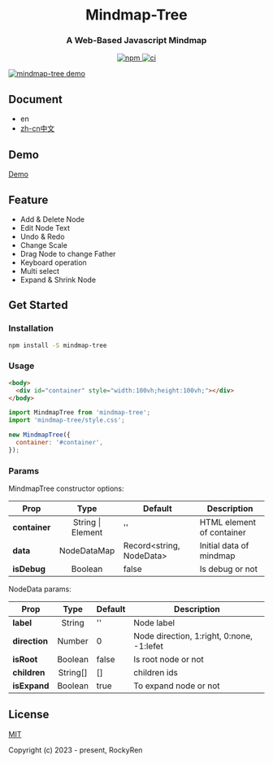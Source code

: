 <h1 align="center">
  Mindmap-Tree
</h1>

<h3 align="center">
  A Web-Based Javascript Mindmap
</h3>

<p align="center">
  <a href="https://www.npmjs.org/package/x-data-spreadsheet">
    <img src="https://img.shields.io/npm/v/mindmap-tree" alt="npm" />
  </a>
  <a href="https://github.com/RockyRen/mindmaptree">
    <img src="https://img.shields.io/github/license/RockyRen/mindmaptree" alt="ci" />
  </a>
</p>

[![mindmap-tree demo](https://rockyren.github.io/mindmaptree/assets/wiki/demo.jpg)](https://rockyren.github.io/mindmaptree/demo.html)

## Document
* en
* [zh-cn中文](https://github.com/RockyRen/mindmaptree/blob/master/wiki/README.zh.md)

## Demo
[Demo](https://rockyren.github.io/mindmaptree/demo.html) 


## Feature

* Add & Delete Node
* Edit Node Text
* Undo & Redo
* Change Scale
* Drag Node to change Father
* Keyboard operation
* Multi select
* Expand & Shrink Node


## Get Started

### Installation

```sh
npm install -S mindmap-tree
```

### Usage

```html
<body>
  <div id="container" style="width:100vh;height:100vh;"></div>
</body>
```

```js
import MindmapTree from 'mindmap-tree';
import 'mindmap-tree/style.css';

new MindmapTree({
  container: '#container',
});
```

### Params

MindmapTree constructor options:

| Prop            | Type    | Default | Description                                            |
|-----------------|:-------:|---------|--------------------------------------------------------|
| **container**       | String \| Element   | ''      | HTML element of container             |
| **data** | NodeDataMap   | Record<string, NodeData>      | Initial data of mindmap          |
| **isDebug**    | Boolean   | false     | Is debug or not      |

NodeData params: 

| Prop            | Type    | Default | Description                                            |
|-----------------|:-------:|---------|--------------------------------------------------------|
| **label**       | String   | ''      | Node label           |
| **direction** | Number   |  0  |  Node direction, 1:right, 0:none, -1:lefet    |
| **isRoot**    | Boolean   | false     | Is root node or not    |
| **children**    | String[]   | []     | children ids    |
| **isExpand**    | Boolean   | true   | To expand node or not    |

## License

[MIT](https://github.com/RockyRen/mindmaptree/blob/master/LICENSE)

Copyright (c) 2023 - present, RockyRen

